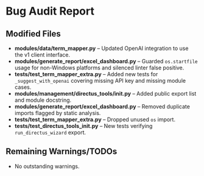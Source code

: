 # Bug Audit Report

## Modified Files
- **modules/data/term_mapper.py** – Updated OpenAI integration to use the v1 client interface.
- **modules/generate_report/excel_dashboard.py** – Guarded `os.startfile` usage for non-Windows platforms and silenced linter false positive.
- **tests/test_term_mapper_extra.py** – Added new tests for `_suggest_with_openai` covering missing API key and missing module cases.
- **modules/management/directus_tools/__init__.py** – Added public export list and module docstring.
- **modules/generate_report/excel_dashboard.py** – Removed duplicate imports flagged by static analysis.
- **tests/test_term_mapper_extra.py** – Dropped unused `os` import.
- **tests/test_directus_tools_init.py** – New tests verifying `run_directus_wizard` export.

## Remaining Warnings/TODOs
- No outstanding warnings.
